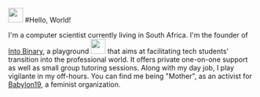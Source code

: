 <img src="https://media.giphy.com/media/WUlplcMpOCEmTGBtBW/giphy.gif" width="30"> #Hello, World! 

I'm a computer scientist currently living in South Africa. I'm the founder of [Into Binary](https://intobinary.org), a playground <img src="https://media.giphy.com/media/WUlplcMpOCEmTGBtBW/giphy.gif" width="30" /> that aims at facilitating tech students' transition into the professional world. It offers private one-on-one support as well as small group tutoring sessions. Along with my day job, I play vigilante in my off-hours. You can find me being "Mother", as an activist for [Babylon19](https://babylon19.org), a feminist organization.
